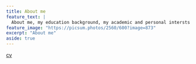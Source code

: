 ```yaml
---
title: About me
feature_text: |
  About me, my education background, my academic and personal intersts
feature_image: "https://picsum.photos/2560/600?image=873"
excerpt: "About me"
aside: true
---
```

[cv](assets/Xinyi_Yan_cv-Aug20.pdf)

